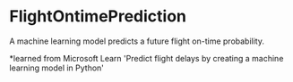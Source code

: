 # FlightOntimePrediction
A machine learning model predicts a future flight on-time probability.

*learned from Microsoft Learn 'Predict flight delays by creating a machine learning model in Python'
